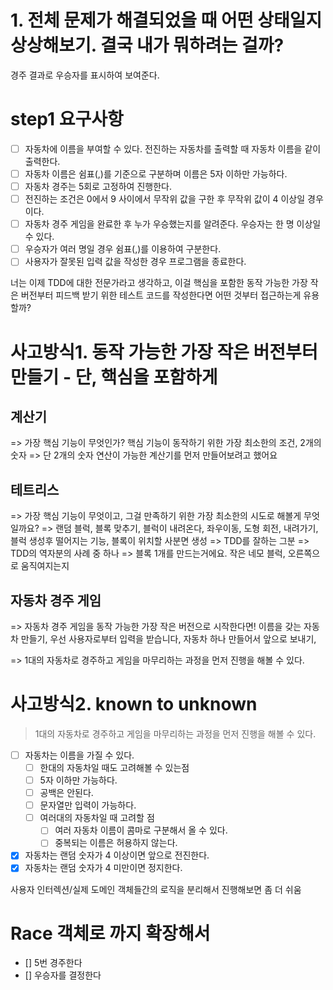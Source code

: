 # 1. 전체 문제가 해결되었을 때 어떤 상태일지 상상해보기. 결국 내가 뭐하려는 걸까?

경주 결과로 우승자를 표시하여 보여준다.

# step1 요구사항

- [ ] 자동차에 이름을 부여할 수 있다. 전진하는 자동차를 출력할 때 자동차 이름을 같이 출력한다.
- [ ] 자동차 이름은 쉼표(,)를 기준으로 구분하며 이름은 5자 이하만 가능하다.
- [ ] 자동차 경주는 5회로 고정하여 진행한다.
- [ ] 전진하는 조건은 0에서 9 사이에서 무작위 값을 구한 후 무작위 값이 4 이상일 경우이다.
- [ ] 자동차 경주 게임을 완료한 후 누가 우승했는지를 알려준다. 우승자는 한 명 이상일 수 있다.
- [ ] 우승자가 여러 명일 경우 쉼표(,)를 이용하여 구분한다.
- [ ] 사용자가 잘못된 입력 값을 작성한 경우 프로그램을 종료한다.

너는 이제 TDD에 대한 전문가라고 생각하고, 이걸 핵심을 포함한 동작 가능한 가장 작은 버전부터 피드백 받기 위한 테스트 코드를 작성한다면 어떤 것부터 접근하는게 유용할까?

# 사고방식1. 동작 가능한 가장 작은 버전부터 만들기 - 단, 핵심을 포함하게

## 계산기

=> 가장 핵심 기능이 무엇인가? 핵심 기능이 동작하기 위한 가장 최소한의 조건, 2개의 숫자
=> 단 2개의 숫자 연산이 가능한 계산기를 먼저 만들어보려고 했어요

## 테트리스

=> 가장 핵심 기능이 무엇이고, 그걸 만족하기 위한 가장 최소한의 시도로 해볼게 무엇일까요?
=> 랜덤 블럭, 블록 맞추기, 블럭이 내려온다, 좌우이동, 도형 회전, 내려가기, 블럭 생성후 떨어지는 기능, 블록이 위치할 사분면 생성
=> TDD를 잘하는 그분 => TDD의 역자분의 사례 중 하나
=> 블록 1개를 만드는거에요. 작은 네모 블럭, 오른쪽으로 움직여지는지

## 자동차 경주 게임

=> 자동차 경주 게임을 동작 가능한 가장 작은 버전으로 시작한다면!
이름을 갖는 자동차 만들기, 우선 사용자로부터 입력을 받습니다, 자동차 하나 만들어서 앞으로 보내기,

=> 1대의 자동차로 경주하고 게임을 마무리하는 과정을 먼저 진행을 해볼 수 있다.

# 사고방식2. known to unknown

> 1대의 자동차로 경주하고 게임을 마무리하는 과정을 먼저 진행을 해볼 수 있다.

- [ ] 자동차는 이름을 가질 수 있다.
  - [ ] 한대의 자동차일 때도 고려해볼 수 있는점
  - [ ] 5자 이하만 가능하다.
  - [ ] 공백은 안된다.
  - [ ] 문자열만 입력이 가능하다.
  - [ ] 여러대의 자동차일 때 고려할 점
    - [ ] 여러 자동차 이름이 콤마로 구분해서 올 수 있다.
    - [ ] 중복되는 이름은 허용하지 않는다.
- [x] 자동차는 랜덤 숫자가 4 이상이면 앞으로 전진한다.
- [x] 자동차는 랜덤 숫자가 4 미만이면 정지한다.

<!-- - [ ] 이름을 입력받는다.
- [ ] 자동차를 생성하고 정상적으로 인스턴스가 확인되는지 확인한다.
- [ ] 자동차의 이름이 생성되는지 확인한다.
- [ ] 자동차가 전진하는지 확인한다.
- [ ] 현재 자동차의 위치를 출력한다.
- [ ] 게임이 종료되면 자동차의 거리를 출력한다. -->

사용자 인터렉션/실제 도메인 객체들간의 로직을 분리해서 진행해보면 좀 더 쉬움

# Race 객체로 까지 확장해서

- [] 5번 경주한다
- [] 우승자를 결정한다
